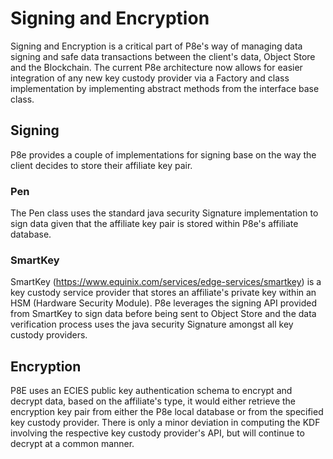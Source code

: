 # Signing and Encryption

Signing and Encryption is a critical part of P8e's way of managing data signing and safe data transactions between the client's data, Object Store and the Blockchain. The current P8e architecture now allows for easier integration of any new key custody provider via a Factory and class implementation by implementing abstract methods from the interface base class.

## Signing

P8e provides a couple of implementations for signing base on the way the client decides to store their affiliate key pair. 

### Pen

The Pen class uses the standard java security Signature implementation to sign data given that the affiliate key pair is stored within P8e's affiliate database.


### SmartKey

SmartKey (https://www.equinix.com/services/edge-services/smartkey) is a key custody service provider that stores an affiliate's private key within an HSM (Hardware Security Module). P8e leverages the signing API provided from SmartKey to sign data before being sent to Object Store and the data verification process uses the java security Signature amongst all key custody providers.


## Encryption

P8E uses an ECIES public key authentication schema to encrypt and decrypt data, based on the affiliate's type, it would either retrieve the encryption key pair from either the P8e local database or from the specified key custody provider. There is only a minor deviation in computing the KDF involving the respective key custody provider's API, but will continue to decrypt at a common manner. 
